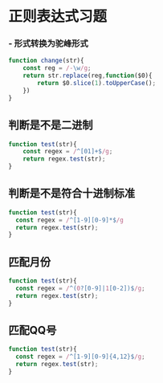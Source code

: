 # 正则表达式习题

### -  形式转换为驼峰形式

```js
function change(str){
    const reg = /-\w/g;
    return str.replace(reg,function($0){
        return $0.slice(1).toUpperCase();
    })
}
```

## 判断是不是二进制

```js
function test(str){
    const regex = /^[01]+$/g;
    return regex.test(str);
}
```

## 判断是不是符合十进制标准

```js
function test(str){
  const regex = /^[1-9][0-9]*$/g
  return regex.test(str);
}
```

## 匹配月份

```js
function test(str){
  const regex = /^(0?[0-9]|1[0-2])$/g;
  return regex.test(str);
}
```

## 匹配QQ号

```js
function test(str){
  const regex = /^[1-9][0-9]{4,12}$/g;
  return regex.test(str);
}
```

